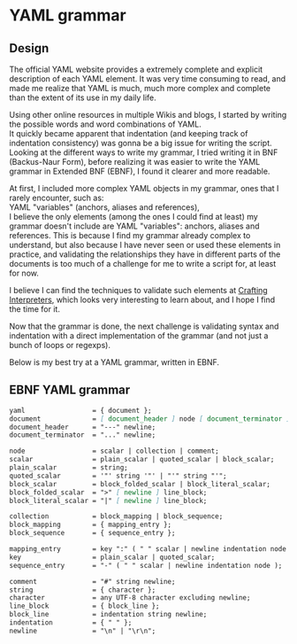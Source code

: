 # YAML grammar

## Design

The official YAML website provides a extremely complete and explicit description of each YAML element. It was very time consuming to read, and made me realize that YAML is much, much more complex and complete than the extent of its use in my daily life.

Using other online resources in multiple Wikis and blogs, I started by writing the possible words and word combinations of YAML.  
It quickly became apparent that indentation (and keeping track of indentation consistency) was gonna be a big issue for writing the script.  
Looking at the different ways to write my grammar, I tried writing it in BNF (Backus-Naur Form), before realizing it was easier to write the YAML grammar in Extended BNF (EBNF), I found it clearer and more readable.

At first, I included more complex YAML objects in my grammar, ones that I rarely encounter, such as:  
YAML "variables" (anchors, aliases and references),  
I believe the only elements (among the ones I could find at least) my grammar doesn't include are YAML "variables": anchors, aliases and references.
This is because I find my grammar already complex to understand, but also because I have never seen or used these elements in practice, and validating the relationships they have in different parts of the documents is too much of a challenge for me to write a script for, at least for now.

I believe I can find the techniques to validate such elements at [Crafting Interpreters](https://craftinginterpreters.com/), which looks very interesting to learn about, and I hope I find the time for it.

Now that the grammar is done, the next challenge is validating syntax and indentation with a direct implementation of the grammar (and not just a bunch of loops or regexps).

Below is my best try at a YAML grammar, written in EBNF.

## EBNF YAML grammar

```md
yaml                 = { document };                                       # A YAML file can be zero documents.
document             = [ document_header ] node [ document_terminator ];   # In YAML there is only one root node, but it can be anything valid seen below.
document_header      = "---" newline;
document_terminator  = "..." newline;                                      # Document start/end markers (entirely optionnal).

node                 = scalar | collection | comment;                      # Scalar: single value, collection: simple or multi-line mapping, sequence/list, or a comment.
scalar               = plain_scalar | quoted_scalar | block_scalar;        # A scalars is a single value: plain/simple (unquoted), quoted (single ' or double "), or block-style (with > or |).
plain_scalar         = string;                                             # Unquoted string.
quoted_scalar        = '"' string '"' | "'" string "'";                    # Double-quoted is to allow escape characters (\t, \\...), single-quoted do not.
block_scalar         = block_folded_scalar | block_literal_scalar;         # Folded is >, literal is |. They are followed by indented content.
block_folded_scalar  = ">" [ newline ] line_block;                         # "Folded": newlines are folded into spaces.
block_literal_scalar = "|" [ newline ] line_block;                         # "Literal": newlines are preserved.

collection           = block_mapping | block_sequence;                     # Collections are maps or sequences. They represent arrays/lists of more or less complex values.
block_mapping        = { mapping_entry };                                  # Collection of key-value pairs.
block_sequence       = { sequence_entry };                                 # Collection of list/sequence items.

mapping_entry        = key ":" ( " " scalar | newline indentation node );  # A mapping entry is a key followed by a colon, followed by a value, which can be simple or complex.
key                  = plain_scalar | quoted_scalar;                       # Keys in mappings can be plain or quoted scalars. Not empty.
sequence_entry       = "-" ( " " scalar | newline indentation node );      # A sequence entry starts with a dash (`-`), followed by a simple or complex value.

comment              = "#" string newline;                                 # Comments are ignored... Even when they start in the middle of a line.
string               = { character };
character            = any UTF-8 character excluding newline;
line_block           = { block_line };
block_line           = indentation string newline;
indentation          = { " " };                                            # An indent is zero or more spaces.
newline              = "\n" | "\r\n";                                      # Historically, old Macintosh OSes used a single \r (carriage return) as newline, but the more Unix-compliant OS X has switched to \n for over 20 years now.
```
